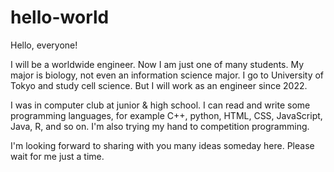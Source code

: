 # hello-world


Hello, everyone!

I will be a worldwide engineer. 
Now I am just one of many students. My major is biology, not even an information science major.
I go to University of Tokyo and study cell science.
But I will work as an engineer since 2022.

I was in computer club at junior & high school.
I can read and write some programming languages, for example C++, python, HTML, CSS, JavaScript, Java, R, and so on.
I'm also trying my hand to competition programming.

I'm looking forward to sharing with you many ideas someday here.
Please wait for me just a time.


